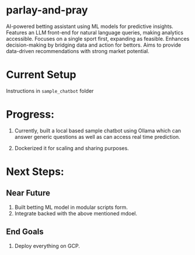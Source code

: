 # parlay-and-pray
AI-powered betting assistant using ML models for predictive insights. Features an LLM front-end for natural language queries, making analytics accessible. Focuses on a single sport first, expanding as feasible. Enhances decision-making by bridging data and action for bettors. Aims to provide data-driven recommendations with strong market potential.

# Current Setup
Instructions in `sample_chatbot` folder
# Progress:

1. Currently, built a local based sample chatbot using Ollama which can answer generic questions as well as can access real time prediction.

2. Dockerized it for scaling and sharing purposes.

# Next Steps:

## Near Future

1. Built betting ML model in modular scripts form.
2. Integrate backed with the above mentioned mdoel.

## End Goals

1. Deploy everything on GCP.
